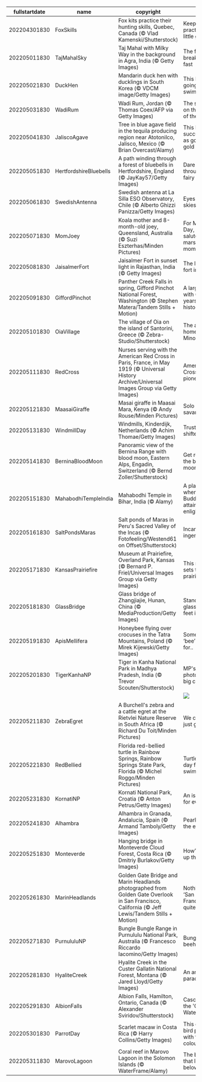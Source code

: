 |fullstartdate|name|copyright|title|image|
|--|--|--|--|--|
202204301830|FoxSkills|Fox kits practice their hunting skills, Quebec, Canada (© Vlad Kamenski/Shutterstock)|Keep practicing, little guy|![](/en-IN/2022/05/202204301830FoxSkills.jpg)|
202205011830|TajMahalSky|Taj Mahal with Milky Way in the background in Agra, India (© Getty Images)|The festival of breaking the fast|![](/en-IN/2022/05/202205011830TajMahalSky.jpg)|
202205021830|DuckHen|Mandarin duck hen with ducklings in South Korea (© VDCM image/Getty Images)|This lesson is going swimmingly|![](/en-IN/2022/05/202205021830DuckHen.jpg)|
202205031830|WadiRum|Wadi Rum, Jordan (© Thomas Coex/AFP via Getty Images)|The sun sets on the Valley of the Moon|![](/en-IN/2022/05/202205031830WadiRum.jpg)|
202205041830|JaliscoAgave|Tree in blue agave field in the tequila producing region near Atotonilco, Jalisco, Mexico (© Brian Overcast/Alamy)|This blue succulent is as good as gold here|![](/en-IN/2022/05/202205041830JaliscoAgave.jpg)|
202205051830|HertfordshireBluebells|A path winding through a forest of bluebells in Hertfordshire, England (© JayKay57/Getty Images)|Dare to tread through the fairy flower?|![](/en-IN/2022/05/202205051830HertfordshireBluebells.jpg)|
202205061830|SwedishAntenna|Swedish antenna at La Silla ESO Observatory, Chile (© Alberto Ghizzi Panizza/Getty Images)|Eyes on the skies|![](/en-IN/2022/05/202205061830SwedishAntenna.jpg)|
202205071830|MomJoey|Koala mother and 8-month-old joey, Queensland, Australia (© Suzi Eszterhas/Minden Pictures)|For Mother’s Day, we salute these marsupial moms|![](/en-IN/2022/05/202205071830MomJoey.jpg)|
202205081830|JaisalmerFort|Jaisalmer Fort in sunset light in Rajasthan, India (© Getty Images)|The last living fort in India|![](/en-IN/2022/05/202205081830JaisalmerFort.jpg)|
202205091830|GiffordPinchot|Panther Creek Falls in spring, Gifford Pinchot National Forest, Washington (© Stephen Matera/Tandem Stills + Motion)|A large forest with 6,000 of years of history|![](/en-IN/2022/05/202205091830GiffordPinchot.jpg)|
202205101830|OiaVillage|The village of Oia on the island of Santorini, Greece (© Zebra-Studio/Shutterstock)|The ancient home of the Minoans|![](/en-IN/2022/05/202205101830OiaVillage.jpg)|
202205111830|RedCross|Nurses serving with the American Red Cross in Paris, France, in May 1919 (© Universal History Archive/Universal Images Group via Getty Images)|American Red Cross pioneers|![](/en-IN/2022/05/202205111830RedCross.jpg)|
202205121830|MaasaiGiraffe|Masai giraffe in Maasai Mara, Kenya (© Andy Rouse/Minden Pictures)|Solo on the savannah|![](/en-IN/2022/05/202205121830MaasaiGiraffe.jpg)|
202205131830|WindmillDay|Windmills, Kinderdijk, Netherlands (© Achim Thomae/Getty Images)|Trusty water-shifters|![](/en-IN/2022/05/202205131830WindmillDay.jpg)|
202205141830|BerninaBloodMoon|Panoramic view of the Bernina Range with blood moon, Eastern Alps, Engadin, Switzerland (© Bernd Zoller/Shutterstock)|Get ready for the blood moon|![](/en-IN/2022/05/202205141830BerninaBloodMoon.jpg)|
202205151830|MahabodhiTempleIndia|Mahabodhi Temple in Bihar, India (© Alamy)|A place where Buddha attained enlightenment|![](/en-IN/2022/05/202205151830MahabodhiTempleIndia.jpg)|
202205161830|SaltPondsMaras|Salt ponds of Maras in Peru's Sacred Valley of the Incas (© Fotofeeling/Westend61 on Offset/Shutterstock)|Incan ingenuity|![](/en-IN/2022/05/202205161830SaltPondsMaras.jpg)|
202205171830|KansasPrairiefire|Museum at Prairiefire, Overland Park, Kansas (© Bernard P. Friel/Universal Images Group via Getty Images)|This museum sets the prairie on fire|![](/en-IN/2022/05/202205171830KansasPrairiefire.jpg)|
202205181830|GlassBridge|Glass bridge of Zhangjiajie, Hunan, China (© MediaProduction/Getty Images)|Standing on glass 900+ feet in the air|![](/en-IN/2022/05/202205181830GlassBridge.jpg)|
202205191830|ApisMellifera|Honeybee flying over crocuses in the Tatra Mountains, Poland (© Mirek Kijewski/Getty Images)|Something to ‘bee’ thankful for..|![](/en-IN/2022/05/202205191830ApisMellifera.jpg)|
202205201830|TigerKanhaNP|Tiger in Kanha National Park in Madhya Pradesh, India (© Trevor Scouten/Shutterstock)|MP's most photographed big cat|![](/en-IN/2022/05/202205201830TigerKanhaNP.jpg)|
||||![](/en-IN/2022/05/.jpg)|
202205211830|ZebraEgret|A Burchell's zebra and a cattle egret at the Rietvlei Nature Reserve in South Africa (© Richard Du Toit/Minden Pictures)|We can all just get along|![](/en-IN/2022/05/202205211830ZebraEgret.jpg)|
202205221830|RedBellied|Florida red-bellied turtle in Rainbow Springs, Rainbow Springs State Park, Florida (© Michel Roggo/Minden Pictures)|Turtle-y nice day for a swim|![](/en-IN/2022/05/202205221830RedBellied.jpg)|
202205231830|KornatiNP|Kornati National Park, Croatia (© Anton Petrus/Getty Images)|An island park for everyone|![](/en-IN/2022/05/202205231830KornatiNP.jpg)|
202205241830|Alhambra|Alhambra in Granada, Andalucia, Spain (© Armand Tamboly/Getty Images)|Pearl among the emeralds|![](/en-IN/2022/05/202205241830Alhambra.jpg)|
202205251830|Monteverde|Hanging bridge in Monteverde Cloud Forest, Costa Rica (© Dmitriy Burlakov/Getty Images)|How’s the air up there?|![](/en-IN/2022/05/202205251830Monteverde.jpg)|
202205261830|MarinHeadlands|Golden Gate Bridge and Marin Headlands photographed from Golden Gate Overlook in San Francisco, California (© Jeff Lewis/Tandem Stills + Motion)|Nothing says ‘San Francisco’ quite like...|![](/en-IN/2022/05/202205261830MarinHeadlands.jpg)|
202205271830|PurnululuNP|Bungle Bungle Range in Purnululu National Park, Australia (© Francesco Riccardo Iacomino/Getty Images)|Bungle beehives|![](/en-IN/2022/05/202205271830PurnululuNP.jpg)|
202205281830|HyaliteCreek|Hyalite Creek in the Custer Gallatin National Forest, Montana (© Jared Lloyd/Getty Images)|An angler's paradise|![](/en-IN/2022/05/202205281830HyaliteCreek.jpg)|
202205291830|AlbionFalls|Albion Falls, Hamilton, Ontario, Canada (© Alexander Sviridov/Shutterstock)|Cascade in the 'City of Waterfalls'|![](/en-IN/2022/05/202205291830AlbionFalls.jpg)|
202205301830|ParrotDay|Scarlet macaw in Costa Rica (© Harry Collins/Getty Images)|This clever bird passes with flying colours|![](/en-IN/2022/05/202205301830ParrotDay.jpg)|
202205311830|MarovoLagoon|Coral reef in Marovo Lagoon in the Solomon Islands (© WaterFrame/Alamy)|The beauty that lies below|![](/en-IN/2022/05/202205311830MarovoLagoon.jpg)|
